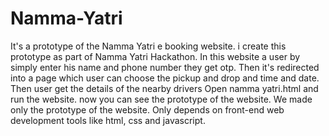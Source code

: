 # Namma-Yatri
It's a prototype of the Namma Yatri e booking website. i create this prototype as part of Namma Yatri Hackathon.
In this website a user by simply enter his name and phone number they get otp.
Then it's redirected into a page which user can choose the pickup and drop and time and date. 
Then user get the details of the nearby drivers
Open namma yatri.html and run the website.
now you can see the prototype of the website. We made only the prototype of the website. Only depends on front-end web development tools 
like html, css and javascript.

